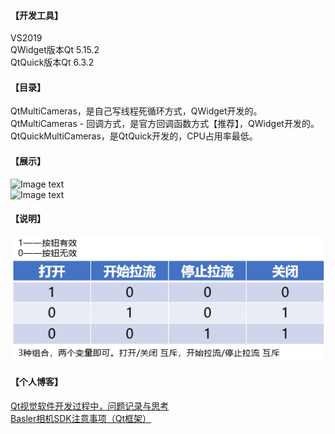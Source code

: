 #### 【开发工具】
VS2019  
QWidget版本Qt 5.15.2  
QtQuick版本Qt 6.3.2  
#### 【目录】
QtMultiCameras，是自己写线程死循环方式，QWidget开发的。  
QtMultiCameras - 回调方式，是官方回调函数方式【推荐】，QWidget开发的。  
QtQuickMultiCameras，是QtQuick开发的，CPU占用率最低。
#### 【展示】
![Image text](https://github.com/zuoyizhongguo/QtVision/blob/main/Qt%E5%A4%9A%E7%9B%B8%E6%9C%BA/images/sample.gif)  
![Image text](https://github.com/zuoyizhongguo/QtVision/blob/main/Qt%E5%A4%9A%E7%9B%B8%E6%9C%BA/images/quick.gif) 
#### 【说明】
![Image text](https://github.com/zuoyizhongguo/QtVision/blob/main/Qt%E5%A4%9A%E7%9B%B8%E6%9C%BA/images/sample.png)  

#### 【个人博客】
[Qt视觉软件开发过程中，问题记录与思考](https://www.cnblogs.com/xixixing/p/16716166.html)  
[Basler相机SDK注意事项（Qt框架）](https://www.cnblogs.com/xixixing/category/2094089.html)

